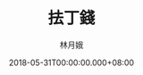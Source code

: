 ---
issue: 277
title: 抾丁錢
author: 林月娥
date: 2018-05-31T00:00:00.000+08:00
topic: 文史
difficulty: 3
wikidata: Q98095698
wikidata_link: https://www.wikidata.org/wiki/Q98095698
author_wikidata_link: https://www.wikidata.org/wiki/Q98096275
author_wikidata: Q98096275
---